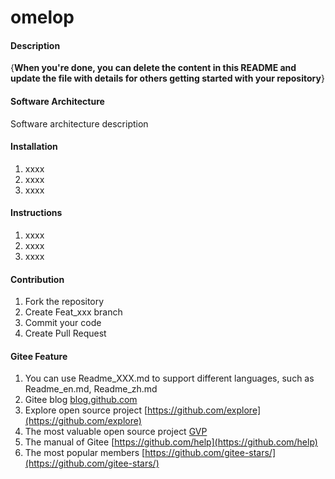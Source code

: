 # omelop

#### Description
{**When you're done, you can delete the content in this README and update the file with details for others getting started with your repository**}

#### Software Architecture
Software architecture description

#### Installation

1.  xxxx
2.  xxxx
3.  xxxx

#### Instructions

1.  xxxx
2.  xxxx
3.  xxxx

#### Contribution

1.  Fork the repository
2.  Create Feat_xxx branch
3.  Commit your code
4.  Create Pull Request


#### Gitee Feature

1.  You can use Readme\_XXX.md to support different languages, such as Readme\_en.md, Readme\_zh.md
2.  Gitee blog [blog.github.com](https://blog.github.com)
3.  Explore open source project [https://github.com/explore](https://github.com/explore)
4.  The most valuable open source project [GVP](https://github.com/gvp)
5.  The manual of Gitee [https://github.com/help](https://github.com/help)
6.  The most popular members  [https://github.com/gitee-stars/](https://github.com/gitee-stars/)
